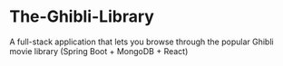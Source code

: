 # The-Ghibli-Library

A full-stack application that lets you browse through the popular Ghibli movie library  (Spring Boot + MongoDB + React)

